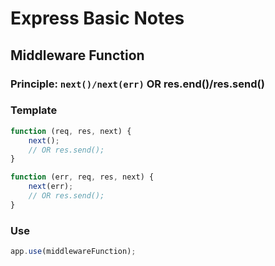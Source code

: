 # Express Basic Notes

## Middleware Function

###  Principle: `next()/next(err)` OR res.end()/res.send() 

### Template

```js
function (req, res, next) {
    next();
    // OR res.send();
}

function (err, req, res, next) {
    next(err);
    // OR res.send();
}
```

### Use

```js
app.use(middlewareFunction);
```

